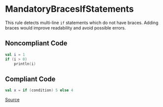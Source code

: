 # MandatoryBracesIfStatements

This rule detects multi-line `if` statements which do not have braces.
Adding braces would improve readability and avoid possible errors.

## Noncompliant Code

```kotlin
val i = 1
if (i > 0)
    println(i)
```
## Compliant Code

```kotlin
val x = if (condition) 5 else 4
```

[Source](https://arturbosch.github.io/detekt/style.html#mandatorybracesifstatements)
